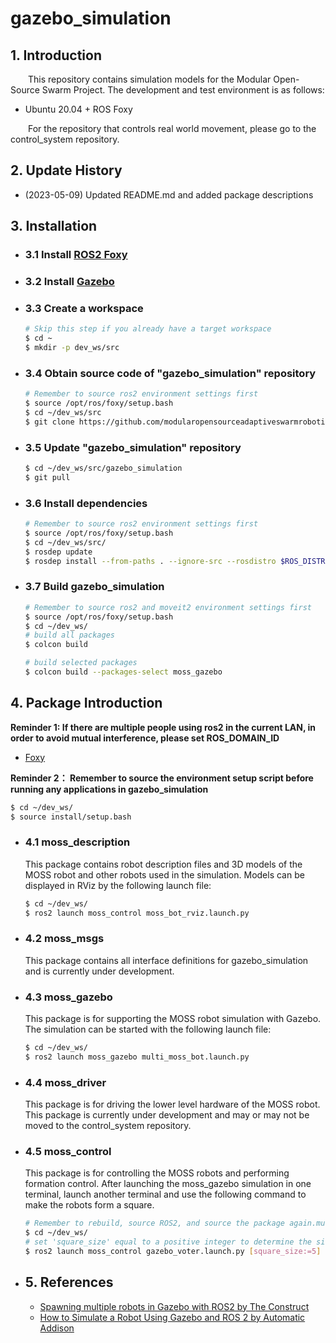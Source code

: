 # gazebo_simulation

## 1. Introduction

&ensp;&ensp;&ensp;&ensp;This repository contains simulation models for the Modular Open-Source Swarm Project. The development and test environment is as follows:
- Ubuntu 20.04 + ROS Foxy

&ensp;&ensp;&ensp;&ensp;For the repository that controls real world movement, please go to the control_system repository.

## 2. Update History
- (2023-05-09) Updated README.md and added package descriptions

## 3. Installation
- ### 3.1 Install [ROS2 Foxy](https://docs.ros.org/en/ros2_documentation/foxy/Installation.html) 

- ### 3.2 Install [Gazebo](https://classic.gazebosim.org/tutorials?tut=install_ubuntu)  

- ### 3.3 Create a workspace
    ```bash
    # Skip this step if you already have a target workspace
    $ cd ~
    $ mkdir -p dev_ws/src
    ```

- ### 3.4 Obtain source code of "gazebo_simulation" repository
    ```bash
    # Remember to source ros2 environment settings first
    $ source /opt/ros/foxy/setup.bash
    $ cd ~/dev_ws/src
    $ git clone https://github.com/modularopensourceadaptiveswarmrobotics/gazebo_simulation.git
    ```

- ### 3.5 Update "gazebo_simulation" repository 
    ```bash
    $ cd ~/dev_ws/src/gazebo_simulation
    $ git pull
    ```

- ### 3.6 Install dependencies
    ```bash
    # Remember to source ros2 environment settings first
    $ source /opt/ros/foxy/setup.bash
    $ cd ~/dev_ws/src/
    $ rosdep update
    $ rosdep install --from-paths . --ignore-src --rosdistro $ROS_DISTRO -y
    ```

- ### 3.7 Build gazebo_simulation
    ```bash
    # Remember to source ros2 and moveit2 environment settings first
    $ source /opt/ros/foxy/setup.bash
    $ cd ~/dev_ws/
    # build all packages
    $ colcon build
    
    # build selected packages
    $ colcon build --packages-select moss_gazebo
    ```

## 4. Package Introduction

__Reminder 1: If there are multiple people using ros2 in the current LAN, in order to avoid mutual interference, please set ROS_DOMAIN_ID__
  - [Foxy](https://docs.ros.org/en/ros2_documentation/foxy/Concepts/About-Domain-ID.html)

__Reminder 2： Remember to source the environment setup script before running any applications in gazebo_simulation__

```bash
$ cd ~/dev_ws/
$ source install/setup.bash
```

- ### 4.1 moss_description
    This package contains robot description files and 3D models of the MOSS robot and other robots used in the simulation. Models can be displayed in RViz by the following launch file:
    ```bash
    $ cd ~/dev_ws/
    $ ros2 launch moss_control moss_bot_rviz.launch.py
    ```


- ### 4.2 moss_msgs  
    This package contains all interface definitions for gazebo_simulation and is currently under development.

- ### 4.3 moss_gazebo
    This package is for supporting the MOSS robot simulation with Gazebo. The simulation can be started with the following launch file:
    ```bash
    $ cd ~/dev_ws/
    $ ros2 launch moss_gazebo multi_moss_bot.launch.py
    ```

- ### 4.4 moss_driver
    This package is for driving the lower level hardware of the MOSS robot. This package is currently under development and may or may not be moved to the control_system repository.

- ### 4.5 moss_control
    This package is for controlling the MOSS robots and performing formation control. After launching the moss_gazebo simulation in one terminal, launch another terminal and use the following command to make the robots form a square.

    ```bash
    # Remember to rebuild, source ROS2, and source the package again.multi_moss_bot
    $ cd ~/dev_ws/
    # set 'square_size' equal to a positive integer to determine the side length of the resultant square (default = 5)
    $ ros2 launch moss_control gazebo_voter.launch.py [square_size:=5]
    ```

- ## 5. References
  - [Spawning multiple robots in Gazebo with ROS2 by The Construct](https://www.theconstructsim.com/spawning-multiple-robots-in-gazebo-with-ros2/)
  - [How to Simulate a Robot Using Gazebo and ROS 2 by Automatic Addison](https://automaticaddison.com/how-to-simulate-a-robot-using-gazebo-and-ros-2/#Test_Your_ROS_2_and_Gazebo_Integration)